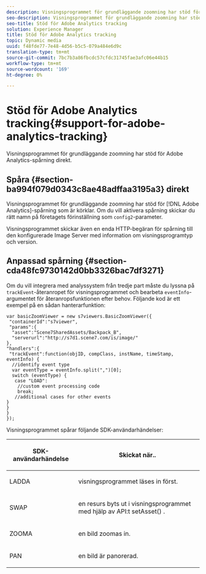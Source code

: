 ```yaml
---
description: Visningsprogrammet för grundläggande zoomning har stöd för Adobe Analytics-spårning direkt.
seo-description: Visningsprogrammet för grundläggande zoomning har stöd för Adobe Analytics-spårning direkt.
seo-title: Stöd för Adobe Analytics tracking
solution: Experience Manager
title: Stöd för Adobe Analytics tracking
topic: Dynamic media
uuid: f48fde77-7e48-4d56-b5c5-079a484e6d9c
translation-type: tm+mt
source-git-commit: 7bc7b3a86fbcdc57cfdc31745fae3afc06e44b15
workflow-type: tm+mt
source-wordcount: '169'
ht-degree: 0%

---
```



# Stöd för Adobe Analytics tracking{#support-for-adobe-analytics-tracking}

Visningsprogrammet för grundläggande zoomning har stöd för Adobe Analytics-spårning direkt.

## Spåra {#section-ba994f079d0343c8ae48adffaa3195a3} direkt

Visningsprogrammet för grundläggande zoomning har stöd för [!DNL Adobe Analytics]-spårning som är körklar. Om du vill aktivera spårning skickar du rätt namn på företagets förinställning som `config2`-parameter.

Visningsprogrammet skickar även en enda HTTP-begäran för spårning till den konfigurerade Image Server med information om visningsprogramtyp och version.

## Anpassad spårning {#section-cda48fc9730142d0bb3326bac7df3271}

Om du vill integrera med analyssystem från tredje part måste du lyssna på `trackEvent`-återanropet för visningsprogrammet och bearbeta `eventInfo`-argumentet för återanropsfunktionen efter behov. Följande kod är ett exempel på en sådan hanterarfunktion:

```
var basicZoomViewer = new s7viewers.BasicZoomViewer({ 
 "containerId":"s7viewer", 
 "params":{ 
  "asset":"Scene7SharedAssets/Backpack_B", 
  "serverurl":"http://s7d1.scene7.com/is/image/" 
}, 
"handlers":{ 
 "trackEvent":function(objID, compClass, instName, timeStamp, eventInfo) { 
  //identify event type 
  var eventType = eventInfo.split(",")[0]; 
  switch (eventType) { 
   case "LOAD": 
    //custom event processing code 
    break; 
   //additional cases for other events 
} 
} 
} 
});
```

Visningsprogrammet spårar följande SDK-användarhändelser:

<table id="table_5D090E6614974D968E1A93B5727D859C"> 
 <thead> 
  <tr> 
   <th colname="col1" class="entry"> <p>SDK-användarhändelse </p> </th> 
   <th colname="col2" class="entry"> <p>Skickat när.. </p> </th> 
  </tr> 
 </thead>
 <tbody> 
  <tr> 
   <td colname="col1"> <p> <span class="codeph"> LADDA  </span> </p> </td> 
   <td colname="col2"> <p>visningsprogrammet läses in först. </p> </td> 
  </tr> 
  <tr> 
   <td colname="col1"> <p> <span class="codeph"> SWAP  </span> </p> </td> 
   <td colname="col2"> <p>en resurs byts ut i visningsprogrammet med hjälp av API:t <span class="codeph"> setAsset() </span>. </p> </td> 
  </tr> 
  <tr> 
   <td colname="col1"> <p> <span class="codeph"> ZOOMA  </span> </p> </td> 
   <td colname="col2"> <p> en bild zoomas in. </p> </td> 
  </tr> 
  <tr> 
   <td colname="col1"> <p> <span class="codeph"> PAN  </span> </p> </td> 
   <td colname="col2"> <p>en bild är panorerad. </p> </td> 
  </tr> 
 </tbody> 
</table>

